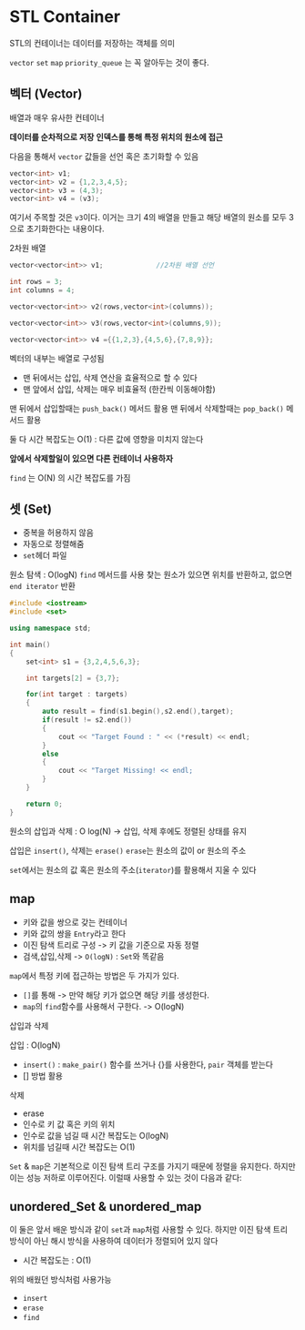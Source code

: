 # STL Container

STL의 컨테이너는 데이터를 저장하는 객체를 의미

``vector``
``set``
``map``
``priority_queue`` 는 꼭 알아두는 것이 좋다. 


## 벡터 (Vector)
배열과 매우 유사한 컨테이너

**데이터를 순차적으로 저장**
**인덱스를 통해 특정 위치의 원소에 접근**

다음을 통해서 ``vector`` 값들을 선언 혹은 초기화할 수 있음

```c++
vector<int> v1;
vector<int> v2 = {1,2,3,4,5};
vector<int> v3 = (4,3);
vector<int> v4 = (v3);
```

여기서 주목할 것은 ``v3``이다. 이거는 크기 4의 배열을 만들고 해당 배열의 원소를 모두 3으로 초기화한다는 내용이다. 

2차원 배열

```c++
vector<vector<int>> v1;             //2차원 배열 선언

int rows = 3;
int columns = 4;

vector<vector<int>> v2(rows,vector<int>(columns));

vector<vector<int>> v3(rows,vector<int>(columns,9));

vector<vector<int>> v4 ={{1,2,3},{4,5,6},{7,8,9}};
```

벡터의 내부는 배열로 구성됨
- 맨 뒤에서는 삽입, 삭제 연산을 효율적으로 할 수 있다
- 맨 앞에서 삽입, 삭제는 매우 비효율적 (한칸씩 이동해야함)


맨 뒤에서 삽입할때는 ``push_back()`` 메서드 활용
맨 뒤에서 삭제할때는 ``pop_back()`` 메서드 활용

둘 다 시간 복잡도는 O(1) : 다른 값에 영향을 미치지 않는다

**앞에서 삭제할일이 있으면 다른 컨테이너 사용하자** 

``find`` 는 O(N) 의 시간 복잡도를 가짐


## 셋 (Set)
- 중복을 허용하지 않음
- 자동으로 정렬해줌
- ``set``헤더 파일

원소 탐색 : O(logN)
``find`` 메서드를 사용
찾는 원소가 있으면 위치를 반환하고, 없으면 ``end iterator`` 반환 

```c++
#include <iostream>
#include <set>

using namespace std;

int main()
{
    set<int> s1 = {3,2,4,5,6,3};

    int targets[2] = {3,7};

    for(int target : targets)
    {
        auto result = find(s1.begin(),s2.end(),target);
        if(result != s2.end())
        {
            cout << "Target Found : " << (*result) << endl;
        }
        else
        {
            cout << "Target Missing! << endl;
        }
    }

    return 0;
}

```

원소의 삽입과 삭제 : O log(N)
-> 삽입, 삭제 후에도 정렬된 상태를 유지

삽입은 ``insert()``, 삭제는 ``erase()``
``erase``는 원소의 값이 or 원소의 주소

``set``에서는 원소의 값 혹은 원소의 주소(``iterator``)를 활용해서 지울 수 있다


## map
- 키와 값을 쌍으로 갖는 컨테이너
- 키와 값의 쌍을 ``Entry``라고 한다 
- 이진 탐색 트리로 구성 -> 키 값을 기준으로 자동 정렬
- 검색,삽입,삭제 -> ``O(logN)`` : ``Set``와 똑같음
  

``map``에서 특정 키에 접근하는 방법은 두 가지가 있다.
- ``[]``를 통해 -> 만약 해당 키가 없으면 해당 키를 생성한다. 
- ``map``의 ``find``함수를 사용해서 구한다. -> O(logN)


삽입과 삭제 

삽입 : O(logN) 
- ``insert()`` : ``make_pair()`` 함수를 쓰거나 {}를 사용한다, ``pair`` 객체를 받는다
- [] 방법 활용


삭제 
- erase
- 인수로 키 값 혹은 키의 위치
- 인수로 값을 넘길 때 시간 복잡도는 O(logN)
- 위치를 넘길때 시간 복잡도는 O(1)


``Set`` & ``map``은 기본적으로 이진 탐색 트리 구조를 가지기 때문에 정렬을 유지한다. 
하지만 이는 성능 저하로 이루어진다. 
이럴때 사용할 수 있는 것이 다음과 같다: 

## unordered_Set & unordered_map
이 둘은 앞서 배운 방식과 같이 ``set``과 ``map``처럼 사용할 수 있다.
하지만 이진 탐색 트리 방식이 아닌 해시 방식을 사용하여 데이터가 정렬되어 있지 않다 

- 시간 복잡도는 : O(1)

위의 배웠던 방식처럼 사용가능 
- ``insert``
- ``erase``
- ``find``

